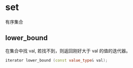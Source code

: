 # set

有序集合

## lower_bound

在集合中找 val, 若找不到，则返回刚好大于 val 的值的迭代器。
```c++
iterator lower_bound (const value_type& val);
```